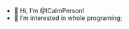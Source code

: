 - 👋 Hi, I’m @ICalmPersonI
- 👀 I’m interested in whole programing;

<!---
ICalmPersonI/ICalmPersonI is a ✨ special ✨ repository because its `README.md` (this file) appears on your GitHub profile.
You can click the Preview link to take a look at your changes.
--->
